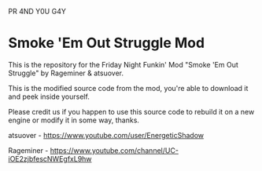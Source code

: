 PR 4ND Y0U G4Y

# Smoke 'Em Out Struggle Mod

This is the repository for the Friday Night Funkin' Mod "Smoke 'Em Out Struggle" by Rageminer & atsuover.

This is the modified source code from the mod, you're able to download it and peek inside yourself.

Please credit us if you happen to use this source code to rebuild it on a new engine or modify it in some way, thanks.

atsuover - https://www.youtube.com/user/EnergeticShadow

Rageminer - https://www.youtube.com/channel/UC-iOE2zjbfescNWEgfxL9hw
